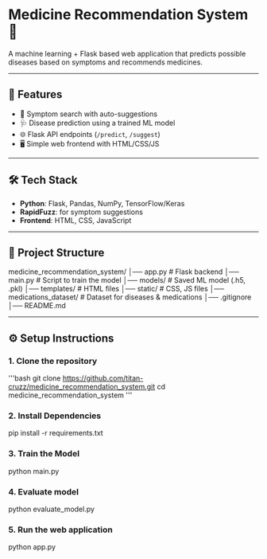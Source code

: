 # Medicine Recommendation System 💊

A machine learning + Flask based web application that predicts possible diseases based on symptoms and recommends medicines.

---

## 🚀 Features
- 🔎 Symptom search with auto-suggestions  
- 🩺 Disease prediction using a trained ML model  
- 🌐 Flask API endpoints (`/predict`, `/suggest`)  
- 🖥️ Simple web frontend with HTML/CSS/JS  

---

## 🛠️ Tech Stack
- **Python**: Flask, Pandas, NumPy, TensorFlow/Keras  
- **RapidFuzz**: for symptom suggestions  
- **Frontend**: HTML, CSS, JavaScript  

---

## 📂 Project Structure
medicine_recommendation_system/
│── app.py # Flask backend
│── main.py # Script to train the model
│── models/ # Saved ML model (.h5, .pkl)
│── templates/ # HTML files
│── static/ # CSS, JS files
│── medications_dataset/ # Dataset for diseases & medications
│── .gitignore
│── README.md


---
## ⚙️ Setup Instructions

### 1. Clone the repository
'''bash
git clone https://github.com/titan-cruzz/medicine_recommendation_system.git
cd medicine_recommendation_system
'''
### 2. Install Dependencies
pip install -r requirements.txt

### 3. Train the Model
python main.py

### 4. Evaluate model
python evaluate_model.py

### 5. Run the web application
python app.py
```bash

